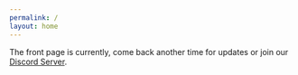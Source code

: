 ```yaml
---
permalink: /
layout: home
---
```


 The front page is currently, come back another time for updates or join our [Discord Server](http://discord.vanillastudios.co.uk).